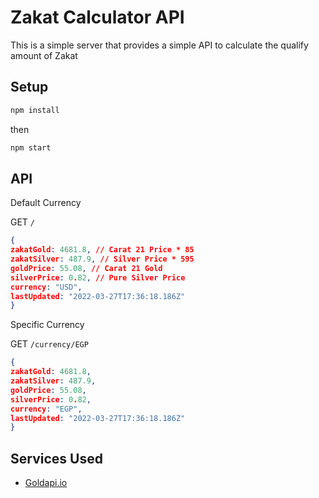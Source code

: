 # Zakat Calculator API

This is a simple server that provides a simple API to calculate the qualify amount of Zakat

## Setup

```sh
npm install
```

then

```sh
npm start
```

## API

Default Currency

GET `/`

```json
{
zakatGold: 4681.8, // Carat 21 Price * 85
zakatSilver: 487.9, // Silver Price * 595
goldPrice: 55.08, // Carat 21 Gold
silverPrice: 0.82, // Pure Silver Price
currency: "USD",
lastUpdated: "2022-03-27T17:36:18.186Z"
}
```

Specific Currency

GET `/currency/EGP`

```json
{
zakatGold: 4681.8,
zakatSilver: 487.9,
goldPrice: 55.08,
silverPrice: 0.82,
currency: "EGP",
lastUpdated: "2022-03-27T17:36:18.186Z"
}
```

## Services Used

- [Goldapi.io](https://goldapi.io)